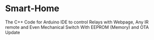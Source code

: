 # Smart-Home
The C++ Code for Arduino IDE to control Relays with Webpage, Any IR remote and Even Mechanical Switch With EEPROM (Memory) and OTA Update
